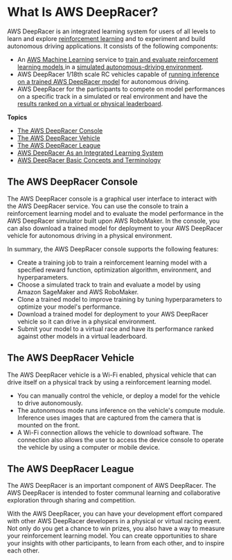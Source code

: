 # What Is AWS DeepRacer?<a name="what-is-deepracer"></a>

AWS DeepRacer is an integrated learning system for users of all levels to learn and explore [reinforcement learning](deepracer-basic-concept.md#term-rl) and to experiment and build autonomous driving applications\. It consists of the following components:
+ An [AWS Machine Learning](https://aws.amazon.com/machine-learning/) service to [train and evaluate reinforcement learning models ](create-deepracer-project.md)in a [simulated autonomous\-driving environment](https://aws.amazon.com/robomaker/)\.
+ AWS DeepRacer 1/18th scale RC vehicles capable of [running inference on a trained AWS DeepRacer model](operate-deepracer-vehicle.md) for autonomous driving\.
+ AWS DeepRacer for the participants to compete on model performances on a specific track in a simulated or real environment and have the [results ranked on a virtual or physical leaderboard](deepracer-racing-series.md)\.

**Topics**
+ [The AWS DeepRacer Console](#what-is-deepracer-service-console)
+ [The AWS DeepRacer Vehicle](#what-is-deepracer-model-vehicle)
+ [The AWS DeepRacer League](#what-is-deepracer-racing-series)
+ [AWS DeepRacer As an Integrated Learning System](deepracer-is-a-learning-environment-for-reinforcement-learning.md)
+ [AWS DeepRacer Basic Concepts and Terminology](deepracer-basic-concept.md)

## The AWS DeepRacer Console<a name="what-is-deepracer-service-console"></a>

The AWS DeepRacer console is a graphical user interface to interact with the AWS DeepRacer service\. You can use the console to train a reinforcement learning model and to evaluate the model performance in the AWS DeepRacer simulator built upon AWS RoboMaker\. In the console, you can also download a trained model for deployment to your AWS DeepRacer vehicle for autonomous driving in a physical environment\. 

In summary, the AWS DeepRacer console supports the following features:
+ Create a training job to train a reinforcement learning model with a specified reward function, optimization algorithm, environment, and hyperparameters\. 
+ Choose a simulated track to train and evaluate a model by using Amazon SageMaker and AWS RoboMaker\.
+ Clone a trained model to improve training by tuning hyperparameters to optimize your model's performance\. 
+ Download a trained model for deployment to your AWS DeepRacer vehicle so it can drive in a physical environment\. 
+ Submit your model to a virtual race and have its performance ranked against other models in a virtual leaderboard\. 

## The AWS DeepRacer Vehicle<a name="what-is-deepracer-model-vehicle"></a>

The AWS DeepRacer vehicle is a Wi\-Fi enabled, physical vehicle that can drive itself on a physical track by using a reinforcement learning model\.
+ You can manually control the vehicle, or deploy a model for the vehicle to drive autonomously\.
+ The autonomous mode runs inference on the vehicle's compute module\. Inference uses images that are captured from the camera that is mounted on the front\. 
+ A Wi\-Fi connection allows the vehicle to download software\. The connection also allows the user to access the device console to operate the vehicle by using a computer or mobile device\.

## The AWS DeepRacer League<a name="what-is-deepracer-racing-series"></a>

 The AWS DeepRacer is an important component of AWS DeepRacer\. The AWS DeepRacer is intended to foster communal learning and collaborative exploration through sharing and competition\. 

With the AWS DeepRacer, you can have your development effort compared with other AWS DeepRacer developers in a physical or virtual racing event\. Not only do you get a chance to win prizes, you also have a way to measure your reinforcement learning model\. You can create opportunities to share your insights with other participants, to learn from each other, and to inspire each other\. 